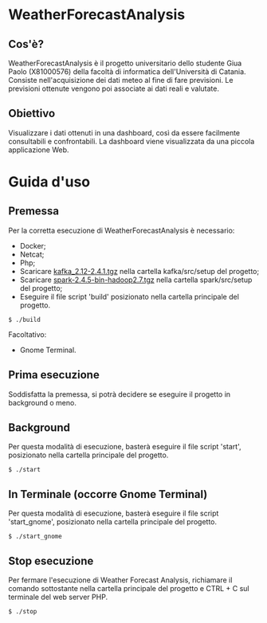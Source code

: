 # WeatherForecastAnalysis
## Cos'è?
WeatherForecastAnalysis è il progetto universitario dello studente Giua Paolo (X81000576) della facoltà di informatica dell'Università di Catania.
Consiste nell'acquisizione dei dati meteo al fine di fare previsioni.
Le previsioni ottenute vengono poi associate ai dati reali e valutate.
## Obiettivo
Visualizzare i dati ottenuti in una dashboard, così da essere facilmente consultabili e confrontabili.
La dashboard viene visualizzata da una piccola applicazione Web.

# Guida d'uso
## Premessa
Per la corretta esecuzione di WeatherForecastAnalysis è necessario:
* Docker;
* Netcat;
* Php;
* Scaricare [kafka_2.12-2.4.1.tgz](https://drive.google.com/file/d/1xXGH_Ee8MhI0GUlSUVHK_k2sEPxpaEDj/view?usp=sharing) nella cartella kafka/src/setup del progetto;
* Scaricare [spark-2.4.5-bin-hadoop2.7.tgz](https://drive.google.com/file/d/1QPWhdRXWD3SJ6pSYOk1ZUfIL0k9_SM_X/view?usp=sharing) nella cartella spark/src/setup del progetto;
* Eseguire il file script 'build' posizionato nella cartella principale del progetto.
```
$ ./build
```
Facoltativo:
* Gnome Terminal.

## Prima esecuzione
Soddisfatta la premessa, si potrà decidere se eseguire il progetto in background o meno.
## Background
Per questa modalità di esecuzione, basterà eseguire il file script 'start', posizionato nella cartella principale del progetto.
```
$ ./start
```
## In Terminale (occorre Gnome Terminal)
Per questa modalità di esecuzione, basterà eseguire il file script 'start_gnome', posizionato nella cartella principale del progetto.
```
$ ./start_gnome
```
## Stop esecuzione
Per fermare l'esecuzione di Weather Forecast Analysis, richiamare il comando sottostante nella cartella principale del progetto e CTRL + C sul terminale del web server PHP.
```
$ ./stop
```
